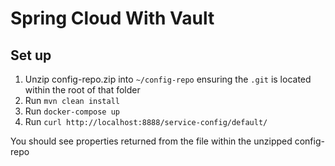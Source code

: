 # Spring Cloud With Vault

##  Set up

1. Unzip config-repo.zip into `~/config-repo` ensuring the `.git` is located within the root of that folder 
1. Run `mvn clean install`
1. Run `docker-compose up`
1. Run `curl http://localhost:8888/service-config/default/`

You should see properties returned from the file within the unzipped config-repo
